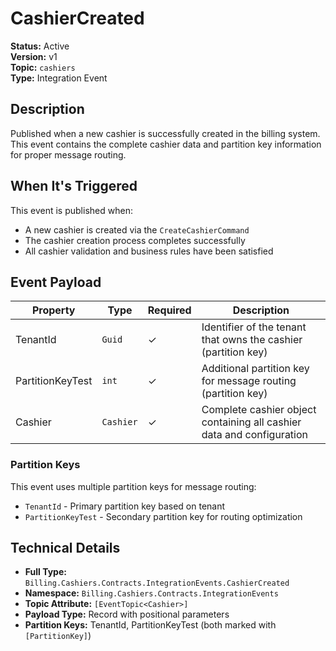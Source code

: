 # CashierCreated

**Status:** Active  
**Version:** v1  
**Topic:** `cashiers`  
**Type:** Integration Event

## Description

Published when a new cashier is successfully created in the billing system. This event contains the complete cashier data and partition key information for proper message routing.

## When It's Triggered

This event is published when:
- A new cashier is created via the `CreateCashierCommand`
- The cashier creation process completes successfully
- All cashier validation and business rules have been satisfied

## Event Payload

| Property | Type | Required | Description |
|----------|------|----------|-------------|
| TenantId | `Guid` | ✓ | Identifier of the tenant that owns the cashier (partition key) |
| PartitionKeyTest | `int` | ✓ | Additional partition key for message routing (partition key) |
| Cashier | `Cashier` | ✓ | Complete cashier object containing all cashier data and configuration |

### Partition Keys

This event uses multiple partition keys for message routing:
- `TenantId` - Primary partition key based on tenant
- `PartitionKeyTest` - Secondary partition key for routing optimization

## Technical Details

- **Full Type:** `Billing.Cashiers.Contracts.IntegrationEvents.CashierCreated`
- **Namespace:** `Billing.Cashiers.Contracts.IntegrationEvents`
- **Topic Attribute:** `[EventTopic<Cashier>]`
- **Payload Type:** Record with positional parameters
- **Partition Keys:** TenantId, PartitionKeyTest (both marked with `[PartitionKey]`)